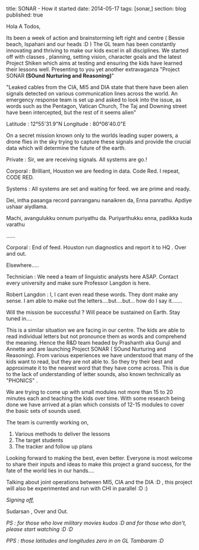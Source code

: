 title: SONAR - How it started
date: 2014-05-17
tags: [sonar,]
section: blog
published: true

Hola A Todos,

Its been a week of action and brainstorming left right and centre ( Bessie beach, Ispahani and our heads :D ) The GL team has been constantly innovating and thriving to make our kids excel in all disciplines.
We started off with classes , planning, setting vision, character goals and the latest Project Shiken which aims at testing and ensuring the kids have learned their lessons well.
Presenting to you yet another extravaganza "Project SONAR **(SOund Nurturing and Reasoning)**"

"Leaked cables from the CIA, MI5 and DIA state that there have been alien signals detected on various communication lines across the world. An emergency response team is set up and asked to look into the issue, as words such as the Pentagon, Vatican Church, The Taj and Downing street have been intercepted, but the rest of it seems alien"

Latitude : 12°55'31.9"N
Longitude : 80°06'40.0"E

On a secret mission known only to the worlds leading super powers, a drone flies in the sky trying to capture these signals and provide the crucial data which will determine the future of the earth.

Private : Sir, we are receiving signals. All systems are go.!

Corporal : Brilliant, Houston we are feeding in data. Code Red. I repeat, CODE RED.

Systems : All systems are set and waiting for feed. we are prime and ready.


Dei, intha pasanga record panranganu nanaikren da, Enna panrathu. Apdiye ushaar aiydlama.

Machi, avangulukku onnum puriyathu da. Puriyarthukku enna, padikka kuda varathu

......

Corporal : End of feed. Houston run diagnostics and report it to HQ . Over and out.

Elsewhere.....

Technician  : We need a team of linguistic analysts here ASAP. Contact every university and make sure Professor Langdon is here.

Robert Langdon  : I, I cant even read these words. They dont make any sense. I am able to make out the letters....but....but... how do I say it.......


Will the mission be successful ? Will peace be sustained on Earth. Stay tuned in....

This is a similar situation we are facing in our centre. The kids are able to read individual letters but not pronounce them as words and comprehend the meaning. Hence the R&D team headed by Prashanth aka Guruji and Annette and are launching Project SONAR ( SOund Nurturing and Reasoning). From various experiences we have understood that many of the kids want to read, but they are not able to. So they try their best and approximate it to the nearest word that they have come across. This is due to the lack of understanding of letter sounds, also known technically as "PHONICS" .

We are trying to come up with small modules not more than 15 to 20 minutes each and teaching the kids over time. With some research being done we have arrived at a plan which consists of 12-15 modules to cover the basic sets of sounds used.

The team is currently working on,

1. Various methods to deliver the lessons
2. The target students
3. The tracker and follow up plans

Looking forward to making the best, even better. Everyone is most welcome to share their inputs and ideas to make this project a grand success, for the fate of the world lies in our hands....

Talking about joint operations between MI5, CIA and the DIA :D , this project will also be experimented and run with CHI in parallel :D :)

*Signing off,*

Sudarsan , Over and Out.

*PS : for those who love military movies kudos :D and for those who don't, please start watching :D :D*

*PPS : those latitudes and longitudes zero in on GL Tambaram :D*